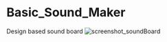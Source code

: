 # Basic_Sound_Maker
Design based sound board
![screenshot_soundBoard](https://github.com/tugcekizildg/Basic_Sound_Maker/assets/141547888/b012ecf3-8ace-48a6-8ea0-32802ea71774)
